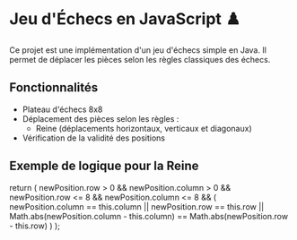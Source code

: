 # Jeu d'Échecs en JavaScript ♟️

Ce projet est une implémentation d'un jeu d'échecs simple en Java. Il permet de déplacer les pièces selon les règles classiques des échecs.

## Fonctionnalités

- Plateau d'échecs 8x8
- Déplacement des pièces selon les règles :
  - Reine (déplacements horizontaux, verticaux et diagonaux)
- Vérification de la validité des positions

## Exemple de logique pour la Reine

return (
    newPosition.row > 0 && newPosition.column > 0 &&
    newPosition.row <= 8 && newPosition.column <= 8 &&
    (
        newPosition.column == this.column ||
        newPosition.row == this.row ||
        Math.abs(newPosition.column - this.column) == Math.abs(newPosition.row - this.row)
    )
);
